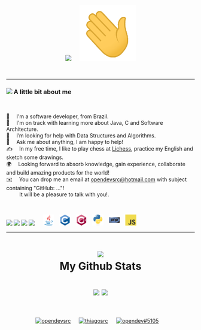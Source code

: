 
<p align="center">
  <img src="https://readme-typing-svg.demolab.com?font=Anonymous&size=45&duration=2000&pause=1000&color=3cd9d5&vCenter=true&width=500&lines=Hi+there%2C+I'm+Thiago!;Nice+to+meet+you!" /> &emsp;
  <img src="https://github.com/opendevsrc/opendevsrc/blob/main/images/wave.gif" width="150px" height="150px" />
</p>

<br>

---

### <img src="https://github.com/TheDudeThatCode/TheDudeThatCode/blob/master/Assets/Developer.gif" width="35" /> A little bit about me

<br>

📄 &emsp;I'm a software developer, from Brazil.\
🌱 &emsp;I'm on track with learning more about Java, C and Software Architecture.\
🤔 &emsp;I’m looking for help with Data Structures and Algorithms.\
💬 &emsp;Ask me about anything, I am happy to help!\
✍️ &emsp;In my free time, I like to play chess at <a href="https://lichess.org/@/Bare_Metal" target="blank">Lichess</a>, practice my English and sketch some drawings.\
🌍 &emsp;Looking forward to absorb knowledge, gain experience, collaborate and build amazing products for the world!\
✉️ &emsp;You can drop me an email at opendevsrc@hotmail.com with subject containing "GitHub: ..."!\
&emsp;&emsp;&ensp;It will be a pleasure to talk with you!.

<br>

![](https://img.shields.io/static/v1?style=flat-square&message=GNU/Linux&logo=linux&labelColor=black&color=darkred&logoColor=white&label=%20)
![](https://img.shields.io/static/v1?style=flat-square&message=Git&logo=git&labelColor=black&color=red&logoColor=red&label=%20)
![](https://img.shields.io/static/v1?style=flat-square&message=Neovim&logo=neovim&labelColor=black&color=darkgreen&logoColor=darkgreen&label=%20)
![](https://img.shields.io/static/v1?style=flat-square&message=PowerShell&logo=powershell&labelColor=black&color=lightblue&logoColor=white&label=%20) &emsp;
<img src='https://github.com/opendevsrc/opendevsrc/blob/main/images/java.svg' width='30'/>&emsp;<img src='https://github.com/opendevsrc/opendevsrc/blob/main/images/c-original.svg' width='30'/>&emsp;<img src='https://github.com/opendevsrc/opendevsrc/blob/main/images/cpp.svg' width='30'/>&emsp;<img src='https://github.com/opendevsrc/opendevsrc/blob/main/images/python.svg' width='30'/>&emsp;<img src='https://github.com/opendevsrc/opendevsrc/blob/main/images/php.svg' width='30'/>&emsp;<img src='https://github.com/opendevsrc/opendevsrc/blob/main/images/js.svg' width='30'/>

---

<h1 align="center">
  <img src='https://logos-download.com/wp-content/uploads/2016/09/GitHub_logo.png' width='70' /><br>My Github Stats
  <br><br>
  <img src="https://github-readme-streak-stats.herokuapp.com/?user=opendevsrc&theme=dark-smoky" /><br<br>
  <img src="https://github-readme-stats.vercel.app/api/top-langs?username=opendevsrc&show_icons=true&locale=en&layout=compact&line_height=20&title_color=3cd9d5&icon_color=3cd9d5&text_color=D3D3D3&bg_color=0a0a0a" width="490" />
</h1>

<br>

<p align="center">
  <a href="https://twitter.com/opendevsrc" target="blank"><img align="center" src="https://cdn.jsdelivr.net/npm/simple-icons@3.0.1/icons/twitter.svg" alt="opendevsrc" height="40" width="40" /></a> &emsp;
  <a href="https://linkedin.com/in/thiagosrc" target="blank"><img align="center" src="https://cdn.jsdelivr.net/npm/simple-icons@3.0.1/icons/linkedin.svg" alt="thiagosrc" height="40" width="40" /></a> &emsp;
  <a href="http://discord.com/users/opendev#5105" target="blank"><img align="center" src="https://cdn.jsdelivr.net/npm/simple-icons@3.0.1/icons/discord.svg" alt="opendev#5105" height="40" width="40" /></a> &emsp;
</p>
